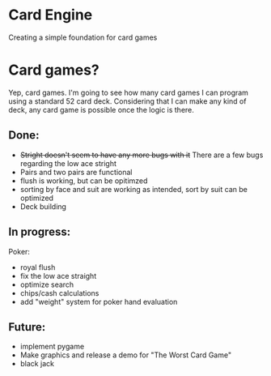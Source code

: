# Card Engine
Creating a simple foundation for card games

# Card games?
Yep, card games. I'm going to see how many card games I can program using a standard 52 card deck.
Considering that I can make any kind of deck, any card game is possible once the logic is there.

## Done:

- ~~Stright doesn't seem to have any more bugs with it~~ There are a few bugs regarding the low ace stright
- Pairs and two pairs are functional
- flush is working, but can be opitimzed
- sorting by face and suit are working as intended, sort by suit can be optimized
- Deck building

## In progress:
Poker:
    
- royal flush
- fix the low ace straight
- optimize search
- chips/cash calculations
- add "weight" system for poker hand evaluation

## Future:

- implement pygame
- Make graphics and release a demo for "The Worst Card Game"
- black jack

